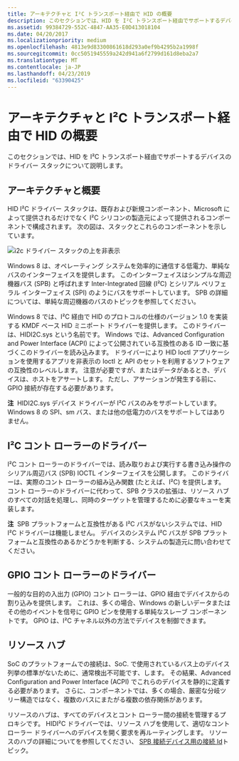 ```yaml
---
title: アーキテクチャと I²C トランスポート経由で HID の概要
description: このセクションでは、HID を I²C トランスポート経由でサポートするデバイスのドライバー スタックについて説明します。
ms.assetid: 99384729-552C-4847-AA35-E0D413018104
ms.date: 04/20/2017
ms.localizationpriority: medium
ms.openlocfilehash: 4813e9d83300861618d293a0ef9b4295b2a1998f
ms.sourcegitcommit: 0cc5051945559a242d941a6f2799d161d8eba2a7
ms.translationtype: MT
ms.contentlocale: ja-JP
ms.lasthandoff: 04/23/2019
ms.locfileid: "63390425"
---
```

# <a name="architecture-and-overview-for-hid-over-the-ic-transport"></a>アーキテクチャと I²C トランスポート経由で HID の概要


このセクションでは、HID を I²C トランスポート経由でサポートするデバイスのドライバー スタックについて説明します。

## <a name="architecture-and-overview"></a>アーキテクチャと概要


HID I²C ドライバー スタックは、既存および新規コンポーネント、Microsoft によって提供されるだけでなく I²C シリコンの製造元によって提供されるコンポーネントで構成されます。 次の図は、スタックとこれらのコンポーネントを示しています。

![i2c ドライバー スタックの上を非表示](images/hid-i2c-arch.png)

Windows 8 は、オペレーティング システムを効率的に通信する低電力、単純なバスのインターフェイスを提供します。 このインターフェイスはシンプルな周辺機器バス (SPB) と呼ばれます Inter-Integrated 回線 (I²C) とシリアル ペリフェラル インターフェイス (SPI) のようにバスをサポートしています。 SPB の詳細については、単純な周辺機器のバスのトピックを参照してください。

Windows 8 では、I²C 経由で HID のプロトコルの仕様のバージョン 1.0 を実装する KMDF ベース HID ミニポート ドライバーを提供します。 このドライバーは、HIDI2C.sys という名前です。 Windows では、Advanced Configuration and Power Interface (ACPI) によって公開されている互換性のある ID 一致に基づくこのドライバーを読み込みます。 ドライバーにより HID Ioctl アプリケーションを使用するアプリを非表示の Ioctl と API のセットを利用するソフトウェアの互換性のレベルします。 注意が必要ですが、またはデータがあるとき、デバイスは、ホストをアサートします。 ただし、アサーションが発生する前に、GPIO 接続が存在する必要があります。

**注**  HIDI2C.sys デバイス ドライバーが I²C バスのみをサポートしています。 Windows 8 の SPI、sm バス、または他の低電力のバスをサポートしてはありません。

 

## <a name="the-ic-controller-driver"></a>I²C コント ローラーのドライバー


I²C コント ローラーのドライバーでは、読み取りおよび実行する書き込み操作のシリアル周辺バス (SPB) IOCTL インターフェイスを公開します。 このドライバーは、実際のコント ローラーの組み込み関数 (たとえば、I²C) を提供します。 コント ローラーのドライバーに代わって、SPB クラスの拡張は、リソース ハブのすべての対話を処理し、同時のターゲットを管理するために必要なキューを実装します。

**注**  SPB プラットフォームと互換性がある I²C バスがないシステムでは、HID I²C ドライバーは機能しません。 デバイスのシステム I²C バスが SPB プラットフォームと互換性のあるかどうかを判断する、システムの製造元に問い合わせてください。

 

## <a name="the-gpio-controller-driver"></a>GPIO コント ローラーのドライバー


一般的な目的の入出力 (GPIO) コント ローラーは、GPIO 経由でデバイスからの割り込みを提供します。 これは、多くの場合、Windows の新しいデータまたはその他のイベントを信号に GPIO ピンを使用する単純なスレーブ コンポーネントです。 GPIO は、I²C チャネル以外の方法でデバイスを制御できます。

## <a name="the-resource-hub"></a>リソース ハブ


SoC のプラットフォームでの接続は、SoC. で使用されているバス上のデバイス列挙の標準がないために、通常検出不可能です、します。 その結果、Advanced Configuration and Power Interface (ACPI) でこれらのデバイスを静的に定義する必要があります。 さらに、コンポーネントでは、多くの場合、厳密な分岐ツリー構造ではなく、複数のバスにまたがる複数の依存関係があります。

リソースのハブは、すべてのデバイスとコント ローラー間の接続を管理するプロキシです。 HIDI²C ドライバーでは、リソース ハブを使用して、適切なコント ローラー ドライバーへのデバイスを開く要求を再ルーティングします。 リソースのハブの詳細についてを参照してください、 [SPB 接続デバイス用の接続 Id](https://msdn.microsoft.com/library/windows/hardware/hh698216)トピック。

 

 





